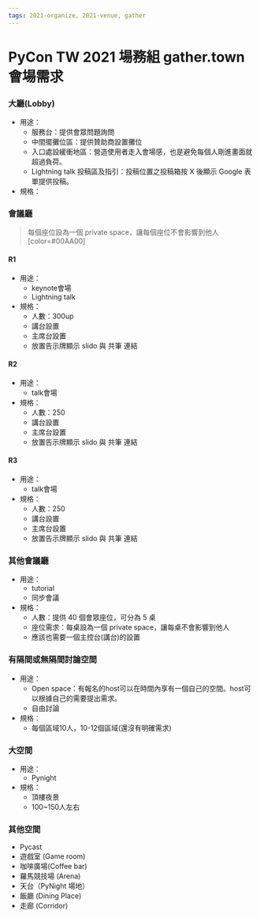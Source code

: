 ```yaml
---
tags: 2021-organize, 2021-venue, gather
---
```


# PyCon TW 2021 場務組 gather.town 會場需求


### 大廳(Lobby)
- 用途：
    - 服務台：提供會眾問題詢問
    - 中間擺攤位區：提供贊助商設置攤位
    - 入口處設緩衝地區：營造使用者走入會場感，也是避免每個人剛進畫面就超過負荷。
    - Lightning talk 投稿區及指引：投稿位置之投稿箱按 X 後顯示 Google 表單提供投稿。
- 規格：

### 會議廳
> 每個座位設為一個 private space，讓每個座位不會影響到他人[color=#00AA00]

#### R1
- 用途：
    - keynote會場
    - Lightning talk
- 規格：
    - 人數：300up
    - 講台設置
    - 主席台設置
    - 放置告示牌顯示 slido 與 共筆 連結
    
#### R2
- 用途：
    - talk會場
- 規格：
    - 人數：250
    - 講台設置
    - 主席台設置
    - 放置告示牌顯示 slido 與 共筆 連結

#### R3
- 用途：
    - talk會場
- 規格：
    - 人數：250
    - 講台設置
    - 主席台設置
    - 放置告示牌顯示 slido 與 共筆 連結

### 其他會議廳
- 用途：
    - tutorial
    - 同步會議
- 規格：
    - 人數：提供 40 個會眾座位，可分為 5 桌
    - 座位需求：每桌設為一個 private space，讓每桌不會影響到他人
    - 應該也需要一個主控台(講台)的設置

### 有隔間或無隔間討論空間
- 用途：
    - Open space：有報名的host可以在時間內享有一個自己的空間。host可以根據自己的需要提出需求。
    - 自由討論
- 規格：
    - 每個區域10人，10-12個區域(還沒有明確需求)

### 大空間
- 用途：
    - Pynight
- 規格：
    - 頂樓夜景
    - 100~150人左右

### 其他空間
- Pycast
- 遊戲室 (Game room)
- 咖啡廣場(Coffee bar)
- 羅馬競技場 (Arena)
- 天台（PyNight 場地）
- 飯廳 (Dining Place)
- 走廊 (Corridor)